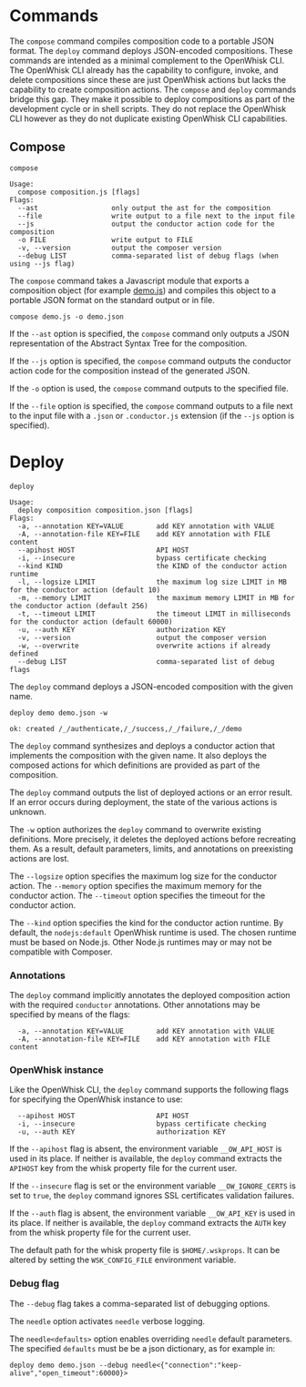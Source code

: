 <!--
#
# Licensed to the Apache Software Foundation (ASF) under one or more
# contributor license agreements.  See the NOTICE file distributed with
# this work for additional information regarding copyright ownership.
# The ASF licenses this file to You under the Apache License, Version 2.0
# (the "License"); you may not use this file except in compliance with
# the License.  You may obtain a copy of the License at
#
#     http://www.apache.org/licenses/LICENSE-2.0
#
# Unless required by applicable law or agreed to in writing, software
# distributed under the License is distributed on an "AS IS" BASIS,
# WITHOUT WARRANTIES OR CONDITIONS OF ANY KIND, either express or implied.
# See the License for the specific language governing permissions and
# limitations under the License.
#
-->

# Commands

The `compose` command compiles composition code to a portable JSON format. The
`deploy` command deploys JSON-encoded compositions. These commands are intended
as a minimal complement to the OpenWhisk CLI. The OpenWhisk CLI already has the
capability to configure, invoke, and delete compositions since these are just
OpenWhisk actions but lacks the capability to create composition actions. The
`compose` and `deploy` commands bridge this gap. They make it possible to deploy
compositions as part of the development cycle or in shell scripts. They do not
replace the OpenWhisk CLI however as they do not duplicate existing OpenWhisk
CLI capabilities.

## Compose

```
compose
```
```
Usage:
  compose composition.js [flags]
Flags:
  --ast                  only output the ast for the composition
  --file                 write output to a file next to the input file
  --js                   output the conductor action code for the composition
  -o FILE                write output to FILE
  -v, --version          output the composer version
  --debug LIST           comma-separated list of debug flags (when using --js flag)
```
The `compose` command takes a Javascript module that exports a composition
object (for example [demo.js](../samples/demo.js)) and compiles this object to a
portable JSON format on the standard output or in file.
```
compose demo.js -o demo.json
```
If the `--ast` option is specified, the `compose` command only outputs a JSON
representation of the Abstract Syntax Tree for the composition.

If the `--js` option is specified, the `compose` command outputs the conductor
action code for the composition instead of the generated JSON.

If the `-o` option is used, the `compose` command outputs to the specified file.

If the `--file` option is specified, the `compose` command outputs to a file
next to the input file with a `.json` or `.conductor.js` extension (if the
`--js` option is specified).

# Deploy

```
deploy
```
```
Usage:
  deploy composition composition.json [flags]
Flags:
  -a, --annotation KEY=VALUE        add KEY annotation with VALUE
  -A, --annotation-file KEY=FILE    add KEY annotation with FILE content
  --apihost HOST                    API HOST
  -i, --insecure                    bypass certificate checking
  --kind KIND                       the KIND of the conductor action runtime
  -l, --logsize LIMIT               the maximum log size LIMIT in MB for the conductor action (default 10)
  -m, --memory LIMIT                the maximum memory LIMIT in MB for the conductor action (default 256)
  -t, --timeout LIMIT               the timeout LIMIT in milliseconds for the conductor action (default 60000)
  -u, --auth KEY                    authorization KEY
  -v, --version                     output the composer version
  -w, --overwrite                   overwrite actions if already defined
  --debug LIST                      comma-separated list of debug flags
```
The `deploy` command deploys a JSON-encoded composition with the given name.
```
deploy demo demo.json -w
```
```
ok: created /_/authenticate,/_/success,/_/failure,/_/demo
```

The `deploy` command synthesizes and deploys a conductor action that implements
the composition with the given name. It also deploys the composed actions for
which definitions are provided as part of the composition.

The `deploy` command outputs the list of deployed actions or an error result. If
an error occurs during deployment, the state of the various actions is unknown.

The `-w` option authorizes the `deploy` command to overwrite existing
definitions. More precisely, it deletes the deployed actions before recreating
them. As a result, default parameters, limits, and annotations on preexisting
actions are lost.

The `--logsize` option specifies the maximum log size for the conductor action.
The `--memory` option specifies the maximum memory for the conductor action. The
`--timeout` option specifies the timeout for the conductor action.

The `--kind` option specifies the kind for the conductor action runtime. By
default, the `nodejs:default` OpenWhisk runtime is used. The chosen runtime must
be based on Node.js. Other Node.js runtimes may or may not be compatible with
Composer.

### Annotations

The `deploy` command implicitly annotates the deployed composition action with
the required `conductor` annotations. Other annotations may be specified by
means of the flags:
```
  -a, --annotation KEY=VALUE        add KEY annotation with VALUE
  -A, --annotation-file KEY=FILE    add KEY annotation with FILE content
```

### OpenWhisk instance

Like the OpenWhisk CLI, the `deploy` command supports the following flags for
specifying the OpenWhisk instance to use:
```
  --apihost HOST                    API HOST
  -i, --insecure                    bypass certificate checking
  -u, --auth KEY                    authorization KEY
```
If the `--apihost` flag is absent, the environment variable `__OW_API_HOST` is
used in its place. If neither is available, the `deploy` command extracts the
`APIHOST` key from the whisk property file for the current user.

If the `--insecure` flag is set or the environment variable `__OW_IGNORE_CERTS`
is set to `true`, the `deploy` command ignores SSL certificates validation
failures.

If the `--auth` flag is absent, the environment variable `__OW_API_KEY` is used
in its place. If neither is available, the `deploy` command extracts the `AUTH`
key from the whisk property file for the current user.

The default path for the whisk property file is `$HOME/.wskprops`. It can be
altered by setting the `WSK_CONFIG_FILE` environment variable.

### Debug flag

The `--debug` flag takes a comma-separated list of debugging options.

The `needle` option activates `needle` verbose logging.

The `needle<defaults>` option enables overriding `needle` default parameters.
The specified `defaults` must be be a json dictionary, as for example in:
```
deploy demo demo.json --debug needle<{"connection":"keep-alive","open_timeout":60000}>
```

